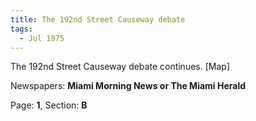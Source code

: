 ```yaml
---  
title: The 192nd Street Causeway debate  
tags:  
  - Jul 1975  
---  
```

  
The 192nd Street Causeway debate continues. [Map]  
  
Newspapers: **Miami Morning News or The Miami Herald**  
  
Page: **1**, Section: **B** 
